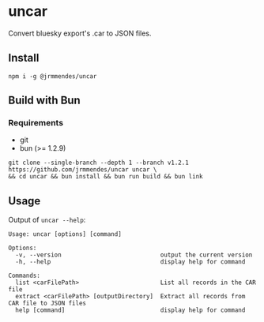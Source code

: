 # uncar 
Convert bluesky export's .car to JSON files.


## Install
```shell
npm i -g @jrmmendes/uncar 
```

## Build with Bun
### Requirements
- git
- bun (>= 1.2.9)
```shell
git clone --single-branch --depth 1 --branch v1.2.1 https://github.com/jrmmendes/uncar uncar \
&& cd uncar && bun install && bun run build && bun link
```

## Usage
Output of `uncar --help`:
```shell
Usage: uncar [options] [command]

Options:
  -v, --version                            output the current version
  -h, --help                               display help for command

Commands:
  list <carFilePath>                       List all records in the CAR file
  extract <carFilePath> [outputDirectory]  Extract all records from CAR file to JSON files
  help [command]                           display help for command
```
